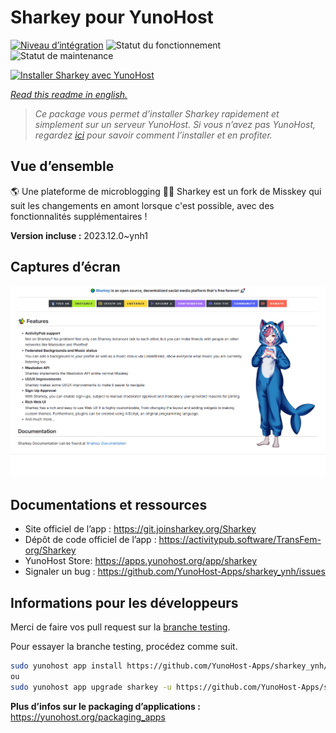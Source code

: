 <!--
N.B.: This README was automatically generated by https://github.com/YunoHost/apps/tree/master/tools/README-generator
It shall NOT be edited by hand.
-->

# Sharkey pour YunoHost

[![Niveau d’intégration](https://dash.yunohost.org/integration/sharkey.svg)](https://dash.yunohost.org/appci/app/sharkey) ![Statut du fonctionnement](https://ci-apps.yunohost.org/ci/badges/sharkey.status.svg) ![Statut de maintenance](https://ci-apps.yunohost.org/ci/badges/sharkey.maintain.svg)

[![Installer Sharkey avec YunoHost](https://install-app.yunohost.org/install-with-yunohost.svg)](https://install-app.yunohost.org/?app=sharkey)

*[Read this readme in english.](./README.md)*

> *Ce package vous permet d’installer Sharkey rapidement et simplement sur un serveur YunoHost.
Si vous n’avez pas YunoHost, regardez [ici](https://yunohost.org/#/install) pour savoir comment l’installer et en profiter.*

## Vue d’ensemble

🌎 Une plateforme de microblogging 🦈🚀
Sharkey est un fork de Misskey qui suit les changements en amont lorsque c'est possible, avec des fonctionnalités supplémentaires !

**Version incluse :** 2023.12.0~ynh1

## Captures d’écran

![Capture d’écran de Sharkey](./doc/screenshots/screenshot-desktop.png)

## Documentations et ressources

* Site officiel de l’app : <https://git.joinsharkey.org/Sharkey>
* Dépôt de code officiel de l’app : <https://activitypub.software/TransFem-org/Sharkey>
* YunoHost Store: <https://apps.yunohost.org/app/sharkey>
* Signaler un bug : <https://github.com/YunoHost-Apps/sharkey_ynh/issues>

## Informations pour les développeurs

Merci de faire vos pull request sur la [branche testing](https://github.com/YunoHost-Apps/sharkey_ynh/tree/testing).

Pour essayer la branche testing, procédez comme suit.

``` bash
sudo yunohost app install https://github.com/YunoHost-Apps/sharkey_ynh/tree/testing --debug
ou
sudo yunohost app upgrade sharkey -u https://github.com/YunoHost-Apps/sharkey_ynh/tree/testing --debug
```

**Plus d’infos sur le packaging d’applications :** <https://yunohost.org/packaging_apps>